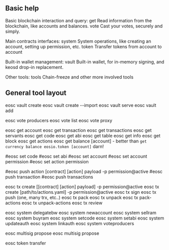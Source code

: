 ## Basic help

Basic blockchain interaction and query:
  get      Read information from the blockchain, like accounts and balances.
  vote     Cast your votes, securely and simply.

Main contracts interfaces:
  system   System operations, like creating an account, setting up permission, etc.
  token    Transfer tokens from account to account

Built-in wallet management:
  vault    Built-in wallet, for in-memory signing, and keosd drop-in replacement.

Other tools:
  tools    Chain-freeze and other more involved tools


General tool layout
-------------------

eosc vault create
eosc vault create --import
eosc vault serve
eosc vault add

eosc vote producers
eosc vote list
eosc vote proxy

eosc get account
eosc get transaction
eosc get transactions
eosc get servants
eosc get code
eosc get abi
eosc get table
eosc get info
eosc get block
eosc get actions
eosc get balance [account]  - better than `get currency balance eosio.token [account]`  darn!

#eosc set code
#eosc set abi
#eosc set account
#eosc set account permission
#eosc set action permission

#eosc push action [contract] [action] payload -p permission@active
#eosc push transaction
#eosc push transactions

eosc tx create [[contract] [action] payload] -p permission@active
eosc tx create [path/to/actions.yaml] -p permission@active
eosc tx sign
eosc tx push (one, many trx, etc..)
eosc tx pack
eosc tx unpack
eosc tx pack-actions
eosc tx unpack-actions
eosc tx review

eosc system delegatebw
eosc system newaccount
eosc system sellram
eosc system buyram
eosc system setcode
eosc system setabi
eosc system updateauth
eosc system linkauth
eosc system voteproducers

eosc multisig propose
eosc multisig propose

eosc token transfer
